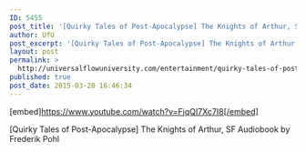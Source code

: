 ```yaml
---
ID: 5455
post_title: '[Quirky Tales of Post-Apocalypse] The Knights of Arthur, SF Audiobook'
author: UfU
post_excerpt: '[Quirky Tales of Post-Apocalypse] The Knights of Arthur, SF Audiobook by Frederik Pohl'
layout: post
permalink: >
  http://universalflowuniversity.com/entertainment/quirky-tales-of-post-apocalypse-the-knights-of-arthur-sf-audiobook/
published: true
post_date: 2015-03-20 16:46:34
---
```

[embed]https://www.youtube.com/watch?v=FjqQI7Xc7I8[/embed]<br>
<p>[Quirky Tales of Post-Apocalypse] The Knights of Arthur, SF Audiobook by Frederik Pohl</p>